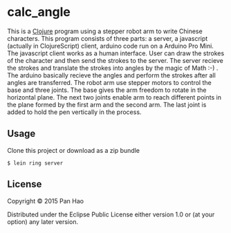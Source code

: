 # calc_angle

This is a [Clojure](http://www.clojure.org) program using a stepper robot arm to write Chinese characters. This program consists of three parts: a server, a javascript (actually in ClojureScript) client, arduino code run on a Arduino Pro Mini.
The javascript client works as a human interface. User can draw the strokes of the character and then send the strokes to the server. The server recieve the strokes and translate the strokes into angles by the magic of Math :-) . The arduino basically recieve the angles and perform the strokes after all angles are transferred.
The robot arm use stepper motors to control the base and three joints. The base gives the arm freedom to rotate in the horizontal plane. The next two joints enable arm to reach different points in the plane formed by the first arm and the second arm. The last joint is added to hold the pen vertically in the process.

## Usage
Clone this project or download as a zip bundle

    $ lein ring server

## License

Copyright © 2015 Pan Hao

Distributed under the Eclipse Public License either version 1.0 or (at
your option) any later version.
